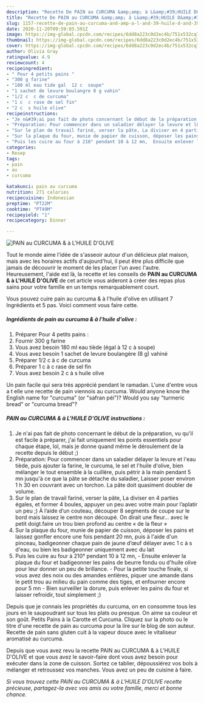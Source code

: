 ```yaml
---
description: "Recette De PAIN au CURCUMA &amp;amp; à L&amp;#39;HUILE D&amp;#39;OLIVE"
title: "Recette De PAIN au CURCUMA &amp;amp; à L&amp;#39;HUILE D&amp;#39;OLIVE"
slug: 1157-recette-de-pain-au-curcuma-and-amp-a-l-and-39-huile-d-and-39-olive
date: 2020-11-20T09:59:03.591Z
image: https://img-global.cpcdn.com/recipes/6dd8a223c0d2ec4b/751x532cq70/pain-au-curcuma-a-lhuile-dolive-photo-principale-de-la-recette.jpg
thumbnail: https://img-global.cpcdn.com/recipes/6dd8a223c0d2ec4b/751x532cq70/pain-au-curcuma-a-lhuile-dolive-photo-principale-de-la-recette.jpg
cover: https://img-global.cpcdn.com/recipes/6dd8a223c0d2ec4b/751x532cq70/pain-au-curcuma-a-lhuile-dolive-photo-principale-de-la-recette.jpg
author: Olivia Gray
ratingvalue: 4.9
reviewcount: 4
recipeingredient:
- " Pour 4 petits pains "
- "300 g farine"
- "180 ml eau tide gal  12 c  soupe"
- "1 sachet de levure boulangre 8 g vahin"
- "1/2 c  c de curcuma"
- "1 c  c rase de sel fin"
- "2 c  s huile olive"
recipeinstructions:
- "Je n&#39;ai pas fait de photo concernant le début de la préparation, vu qu&#39;il est facile à préparer, j&#39;ai fait uniquement les points essentiels pour chaque étape, lol, mais je donne quand même le déroulement de la recette depuis le début ;)"
- "Préparation: Pour commencer dans un saladier délayer la levure et l&#39;eau tiède, puis ajouter la farine, le curcuma, le sel et l&#39;huile d&#39;olive, bien mélanger le tout ensemble à la cuillère, puis pétrir à la main pendant 5 mn jusqu&#39;à ce que la pâte se détache du saladier, Laisser poser environ 1 h 30 en couvrant avec un torchon. La pâte doit quasiment doubler de volume."
- "Sur le plan de travail fariné, verser la pâte, La diviser en 4 parties égales, et former 4 boules, appuyer un peu avec votre main pour l’aplatir un peu ;) À l’aide d’un couteau, découper 8 segments de coupe sur le bord mais laissez le centre non découpé. On dirait une fleur… avec le petit doigt.faire un trou bien profond au centre « de la fleur »"
- "Sur la plaque du four, munie de papier de cuisson, déposer les pains et laissez gonfler encore une fois pendant 20 mn, puis à l&#39;aide d&#39;un pinceau, badigeonner chaque pain de jaune d’œuf délayer avec 1 c à s d&#39;eau, ou bien les badigeonner uniquement avec du lait"
- "Puis les cuire au four à 210° pendant 10 à 12 mn,  Ensuite enlever la plaque du four et badigeonner les pains de beurre fondu ou d&#39;huile olive pour leur donner un peu de brillance.  Pour la petite touche finale, si vous avez des noix ou des amandes entières, piquer une amande dans le petit trou au milieu du pain comme des tiges, et enfourner encore pour 5 mn Bien surveiller la dorure, puis enlever les pains du four et laisser refroidir, tout simplement ;)"
categories:
- Resep
tags:
- pain
- au
- curcuma

katakunci: pain au curcuma 
nutrition: 271 calories
recipecuisine: Indonesian
preptime: "PT22M"
cooktime: "PT49M"
recipeyield: "1"
recipecategory: Dinner

---
```



![PAIN au CURCUMA &amp; à L&#39;HUILE D&#39;OLIVE](https://img-global.cpcdn.com/recipes/6dd8a223c0d2ec4b/751x532cq70/pain-au-curcuma-a-lhuile-dolive-photo-principale-de-la-recette.jpg)

Tout le monde aime l'idée de s'asseoir autour d'un délicieux plat maison, mais avec les horaires actifs d'aujourd'hui, il peut être plus difficile que jamais de découvrir le moment de les placer l'un avec l'autre. Heureusement, l'aide est là, la recette et les conseils de <strong> PAIN au CURCUMA &amp; à L&#39;HUILE D&#39;OLIVE </strong> de cet article vous aideront à créer des repas plus sains pour votre famille en un temps remarquablement court.

<!--inarticleads1-->

Vous pouvez cuire pain au curcuma &amp; à l&#39;huile d&#39;olive en utilisant 7 Ingrédients et 5 pas. Voici comment vous faire cette.

##### Ingrédients de pain au curcuma &amp; à l&#39;huile d&#39;olive :

1. Préparer  Pour 4 petits pains :
1. Fournir 300 g farine
1. Vous avez besoin 180 ml eau tiède (égal à 12 c à soupe)
1. Vous avez besoin 1 sachet de levure boulangère (8 g) vahiné
1. Préparer 1/2 c à c de curcuma
1. Préparer 1 c à c rase de sel fin
1. Vous avez besoin 2 c à s huile olive


Un pain facile qui sera très apprécié pendant le ramadan. L&#39;une d&#39;entre vous a t elle une recette de pain viennois au curcuma. Would anyone know the English name for &#34;curcuma&#34; (or &#34;safran péi&#34;)? Would you say &#34;turmeric bread&#34; or &#34;curcuma bread&#34;? 

<!--inarticleads2-->

##### PAIN au CURCUMA &amp; à L&#39;HUILE D&#39;OLIVE instructions :

1. Je n&#39;ai pas fait de photo concernant le début de la préparation, vu qu&#39;il est facile à préparer, j&#39;ai fait uniquement les points essentiels pour chaque étape, lol, mais je donne quand même le déroulement de la recette depuis le début ;)
1. Préparation: Pour commencer dans un saladier délayer la levure et l&#39;eau tiède, puis ajouter la farine, le curcuma, le sel et l&#39;huile d&#39;olive, bien mélanger le tout ensemble à la cuillère, puis pétrir à la main pendant 5 mn jusqu&#39;à ce que la pâte se détache du saladier, Laisser poser environ 1 h 30 en couvrant avec un torchon. La pâte doit quasiment doubler de volume.
1. Sur le plan de travail fariné, verser la pâte, La diviser en 4 parties égales, et former 4 boules, appuyer un peu avec votre main pour l’aplatir un peu ;) À l’aide d’un couteau, découper 8 segments de coupe sur le bord mais laissez le centre non découpé. On dirait une fleur… avec le petit doigt.faire un trou bien profond au centre « de la fleur »
1. Sur la plaque du four, munie de papier de cuisson, déposer les pains et laissez gonfler encore une fois pendant 20 mn, puis à l&#39;aide d&#39;un pinceau, badigeonner chaque pain de jaune d’œuf délayer avec 1 c à s d&#39;eau, ou bien les badigeonner uniquement avec du lait
1. Puis les cuire au four à 210° pendant 10 à 12 mn,  - Ensuite enlever la plaque du four et badigeonner les pains de beurre fondu ou d&#39;huile olive pour leur donner un peu de brillance.  - Pour la petite touche finale, si vous avez des noix ou des amandes entières, piquer une amande dans le petit trou au milieu du pain comme des tiges, et enfourner encore pour 5 mn - Bien surveiller la dorure, puis enlever les pains du four et laisser refroidir, tout simplement ;)


Depuis que je connais les propriétés du curcuma, on en consomme tous les jours en le saupoudrant sur tous les plats ou presque. On aime sa couleur et son goût. Petits Pains à la Carotte et Curcuma. Cliquez sur la photo ou le titre d&#39;une recette de pain au curcuma pour la lire sur le blog de son auteur. Recette de pain sans gluten cuit à la vapeur douce avec le vitaliseur aromatisé au curcuma. 

<!--inarticleads1-->

<p>
Depuis que vous avez revu la recette PAIN au CURCUMA &amp; à L&#39;HUILE D&#39;OLIVE et que vous avez le savoir-faire dont vous avez besoin pour exécuter dans la zone de cuisson. Sortez ce tablier, dépoussiérez vos bols à mélanger et retroussez vos manches. Vous avez un peu de cuisine à faire.
</p>

<p>
<i>Si vous trouvez cette PAIN au CURCUMA &amp; à L&#39;HUILE D&#39;OLIVE recette précieuse, partagez-la avec vos amis ou votre famille, merci et bonne chance.</i>
</p>
